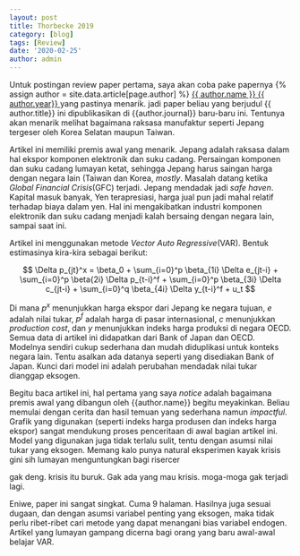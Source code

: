 ```yaml
---
layout: post
title: Thorbecke 2019
category: [blog]
tags: [Review]
date: '2020-02-25'
author: admin
---
```

Untuk postingan review paper pertama, saya akan coba pake papernya {% assign author = site.data.article[page.author] %}
<a rel="author"
  href="{{ author.link }}"
  title="{{ author.name }}">
    {{ author.name }} {{ author.year}}
</a>
yang pastinya menarik. jadi paper beliau yang berjudul {{ author.title}} ini dipublikasikan di {{author.journal}} baru-baru ini. Tentunya akan menarik melihat bagaimana raksasa manufaktur seperti Jepang tergeser oleh Korea Selatan maupun Taiwan.

Artikel ini memiliki premis awal yang menarik. Jepang adalah raksasa dalam hal ekspor komponen elektronik dan suku cadang. Persaingan komponen dan suku cadang lumayan ketat, sehingga Jepang harus saingan harga dengan negara lain (Taiwan dan Korea, *mostly*. Masalah datang ketika *Global Financial Crisis*(GFC) terjadi. Jepang mendadak jadi *safe haven*. Kapital masuk banyak, Yen terapresiasi, harga jual pun jadi mahal relatif terhadap biaya dalam yen. Hal ini mengakibatkan industri komponen elektronik dan suku cadang menjadi kalah bersaing dengan negara lain, sampai saat ini.

Artikel ini menggunakan metode *Vector Auto Regressive*(VAR). Bentuk estimasinya kira-kira sebagai berikut:

$$ \Delta p_{jt}^x = \beta_0 + \sum_{i=0}^p \beta_{1i} \Delta e_{jt-i} + \sum_{i=0}^p \beta{2i} \Delta p_{t-i}^f + \sum_{i=0}^p \beta_{3i} \Delta c_{jt-i} + \sum_{i=0}^q \beta_{4i} \Delta y_{t-i}^f + u_t $$

<!-- \delta p_{jt}^{x} = \beta_{0} + \frac{\displaystyle\sum_{i=0}^{p} \beta_{1i} \delta e_{jt-i} + \frac{\displaystyle\sum_{i=0}^{p} \beta_{2i} \delta p_{t-i}^{f} + \frac{\displaystyle\sum_{i=0}^{p} \beta_{3i} \delta c_{jt-i} + \frac{\displaystyle\sum_{i=0}^{q} \beta_{4i} \delta y_{t-i}^{f} + u_{t} \label{eq:1} -->
Di mana $p^x$ menunjukkan harga ekspor dari Jepang ke negara tujuan, $e$ adalah nilai tukar, $p^f$ adalah harga di pasar internasional, $c$ menunjukkan *production cost*, dan $y$ menunjukkan indeks harga produksi di negara OECD. Semua data di artikel ini didapatkan dari Bank of Japan dan OECD. Modelnya sendiri cukup sederhana dan mudah diduplikasi untuk konteks negara lain. Tentu asalkan ada datanya seperti yang disediakan Bank of Japan. Kunci dari model ini adalah perubahan mendadak nilai tukar dianggap eksogen.

Begitu baca artikel ini, hal pertama yang saya *notice* adalah bagaimana premis awal yang dibangun oleh {{author.name}} begitu meyakinkan. Beliau memulai dengan cerita dan hasil temuan yang sederhana namun *impactful*. Grafik yang digunakan (seperti indeks harga produsen dan indeks harga ekspor) sangat mendukung proses penceritaan di awal bagian artikel ini. Model yang digunakan juga tidak terlalu sulit, tentu dengan asumsi nilai tukar yang eksogen. Memang kalo punya natural eksperimen kayak krisis gini sih lumayan menguntungkan bagi risercer

gak deng. krisis itu buruk. Gak ada yang mau krisis. moga-moga gak terjadi lagi.

Eniwe, paper ini sangat singkat. Cuma 9 halaman. Hasilnya juga sesuai dugaan, dan dengan asumsi variabel penting yang eksogen, maka tidak perlu ribet-ribet cari metode yang dapat menangani bias variabel endogen. Artikel yang lumayan gampang dicerna bagi orang yang baru awal-awal belajar VAR.
